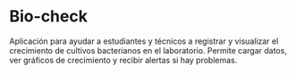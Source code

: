# Bio-check
Aplicación para ayudar a estudiantes y técnicos a registrar y visualizar el crecimiento de cultivos bacterianos en el laboratorio. Permite cargar datos, ver gráficos de crecimiento y recibir alertas si hay problemas.
